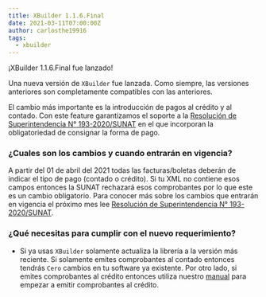 ```yaml
---
title: XBuilder 1.1.6.Final
date: 2021-03-11T07:00:00Z
author: carlosthe19916
tags:
  - xbuilder
---
```


¡XBuilder 1.1.6.Final fue lanzado!

Una nueva versión de `XBuilder` fue lanzada. Como siempre, las versiones anteriores son completamente compatibles con las anteriores.

El cambio más importante es la introducción de pagos al crédito y al contado. Con este feature garantizamos el soporte a la [Resolución de Superintendencia N° 193-2020/SUNAT](https://cpe.sunat.gob.pe/nuevos-requisitos-para-cpe) en el que incorporan la obligatoriedad de consignar la forma de pago.

<!--truncate-->

### ¿Cuales son los cambios y cuando entrarán en vigencia?

A partir del 01 de abril del 2021 todas las facturas/boletas deberán de indicar el tipo de pago (contado o crédito). Si tu XML no contiene esos campos entonces la SUNAT rechazará esos comprobantes por lo que este es un cambio obligatorio. Para conocer más sobre los cambios que entrarán en vigencia el próximo mes lee [Resolución de Superintendencia N° 193-2020/SUNAT](https://cpe.sunat.gob.pe/nuevos-requisitos-para-cpe).

### ¿Qué necesitas para cumplir con el nuevo requerimiento?

- Si ya usas `XBuilder` solamente actualiza la librería a la versión más reciente. Si solamente emites comprobantes al contado entonces tendrás `Cero` cambios en tu software ya existente. Por otro lado, si emites comprobantes al crédito entonces utiliza nuestro [manual](https://project-openubl.github.io/docs/xbuilder/ejemplos/formaPago) para empezar a emitir comprobantes al crédito.

